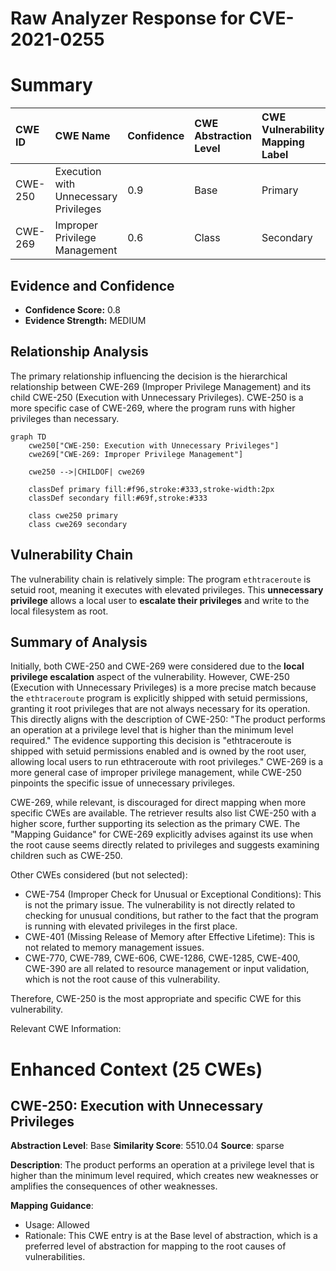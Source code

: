 # Raw Analyzer Response for CVE-2021-0255

# Summary
| CWE ID  | CWE Name                                                     | Confidence | CWE Abstraction Level | CWE Vulnerability Mapping Label | CWE-Vulnerability Mapping Notes |
| :-------- | :----------------------------------------------------------- | :--------- | :---------------------- | :------------------------------ | :------------------------------ |
| CWE-250   | Execution with Unnecessary Privileges                      | 0.9        | Base                    | Primary                         | Allowed                       |
| CWE-269   | Improper Privilege Management                                | 0.6        | Class                   | Secondary                       | Discouraged                    |

## Evidence and Confidence

*   **Confidence Score:** 0.8
*   **Evidence Strength:** MEDIUM

## Relationship Analysis
The primary relationship influencing the decision is the hierarchical relationship between CWE-269 (Improper Privilege Management) and its child CWE-250 (Execution with Unnecessary Privileges). CWE-250 is a more specific case of CWE-269, where the program runs with higher privileges than necessary.

```mermaid
graph TD
    cwe250["CWE-250: Execution with Unnecessary Privileges"]
    cwe269["CWE-269: Improper Privilege Management"]
    
    cwe250 -->|CHILDOF| cwe269
    
    classDef primary fill:#f96,stroke:#333,stroke-width:2px
    classDef secondary fill:#69f,stroke:#333
    
    class cwe250 primary
    class cwe269 secondary
```

## Vulnerability Chain
The vulnerability chain is relatively simple: The program `ethtraceroute` is setuid root, meaning it executes with elevated privileges. This **unnecessary privilege** allows a local user to **escalate their privileges** and write to the local filesystem as root.

## Summary of Analysis
Initially, both CWE-250 and CWE-269 were considered due to the **local privilege escalation** aspect of the vulnerability. However, CWE-250 (Execution with Unnecessary Privileges) is a more precise match because the `ethtraceroute` program is explicitly shipped with setuid permissions, granting it root privileges that are not always necessary for its operation. This directly aligns with the description of CWE-250: "The product performs an operation at a privilege level that is higher than the minimum level required." The evidence supporting this decision is "ethtraceroute is shipped with setuid permissions enabled and is owned by the root user, allowing local users to run ethtraceroute with root privileges." CWE-269 is a more general case of improper privilege management, while CWE-250 pinpoints the specific issue of unnecessary privileges.

CWE-269, while relevant, is discouraged for direct mapping when more specific CWEs are available. The retriever results also list CWE-250 with a higher score, further supporting its selection as the primary CWE. The "Mapping Guidance" for CWE-269 explicitly advises against its use when the root cause seems directly related to privileges and suggests examining children such as CWE-250.

Other CWEs considered (but not selected):

*   CWE-754 (Improper Check for Unusual or Exceptional Conditions): This is not the primary issue. The vulnerability is not directly related to checking for unusual conditions, but rather to the fact that the program is running with elevated privileges in the first place.
*   CWE-401 (Missing Release of Memory after Effective Lifetime): This is not related to memory management issues.
* CWE-770, CWE-789, CWE-606, CWE-1286, CWE-1285, CWE-400, CWE-390 are all related to resource management or input validation, which is not the root cause of this vulnerability.

Therefore, CWE-250 is the most appropriate and specific CWE for this vulnerability.

Relevant CWE Information:

# Enhanced Context (25 CWEs)

## CWE-250: Execution with Unnecessary Privileges
**Abstraction Level**: Base
**Similarity Score**: 5510.04
**Source**: sparse

**Description**:
The product performs an operation at a privilege level that is higher than the minimum level required, which creates new weaknesses or amplifies the consequences of other weaknesses.

**Mapping Guidance**:
- Usage: Allowed
- Rationale: This CWE entry is at the Base level of abstraction, which is a preferred level of abstraction for mapping to the root causes of vulnerabilities.